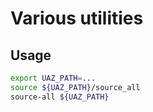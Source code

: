 # Various utilities

## Usage

```bash
export UAZ_PATH=...
source ${UAZ_PATH}/source_all
source-all ${UAZ_PATH}
```
